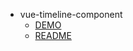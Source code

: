 - vue-timeline-component
  - [DEMO](https://vue-timeline-component.now.sh/)
  - [README](vue-timeline-component/)
